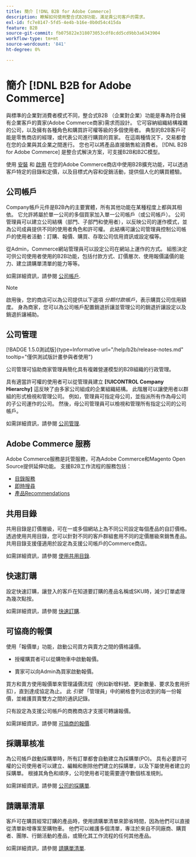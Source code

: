 ```yaml
---
title: 簡介 [!DNL B2B for Adobe Commerce]
description: 瞭解如何使用整合式B2B功能，滿足貴公司客戶的需求。
exl-id: fc7e8147-5fd5-4e4b-b16e-0b0d54c415da
feature: B2B
source-git-commit: fb075822e318073053cdf8cdd5cd9bb3a6343904
workflow-type: tm+mt
source-wordcount: '841'
ht-degree: 0%

---
```


# 簡介 [!DNL B2B for Adobe Commerce]

與標準的企業對消費者模式不同，整合式B2B （企業對企業）功能是專為符合擁有企業客戶的賣家(Adobe Commerce商家)需求而設計。 它可容納組織結構複雜的公司，以及擁有各種角色和購買許可權等級的多個使用者。 典型的B2B客戶可能是零售商店的經理，或代表公司進行購買的買家。 在這兩種情況下，交易都會在您的企業與其企業之間進行。 您也可以將產品直接銷售給消費者。 [!DNL B2B for Adobe Commerce] 是整合式解決方案，可支援B2B和B2C模型。

使用 [安裝](install.md) 和 [啟用](enable-basic-features.md) 在您的Adobe Commerce商店中使用B2B擴充功能，可以透過客戶特定的目錄和定價，以及目標式內容和促銷活動，提供個人化的購買體驗。

## 公司帳戶

Company帳戶元件是B2B內的主要實體，所有其他功能在某種程度上都與其相依。 它允許將屬於單一公司的多個買家加入單一公司帳戶（或公司帳戶）。 公司管理員可以建立公司結構（部門、子部門和使用者），以反映公司的運作模式，並為公司成員提供不同的使用者角色和許可權。 此結構可讓公司管理員控制公司帳戶的使用者活動：訂購、報價、購買、存取公司信用資訊或設定檔等。

從Admin，Commerce網站管理員可以設定公司在網站上運作的方式。 組態決定可供公司使用者使用的B2B功能，包括付款方式、訂價層次、使用報價議價的能力、建立請購單清單的能力等等。

如需詳細資訊，請參閱 [公司帳戶](account-companies.md).

>[!NOTE]
>
>啟用後，您的商店可以為公司提供以下選項 _分期付款帳戶_，表示購買公司信用額度。 身為商家，您可以為公司帳戶配置銷退折讓並管理公司的銷退折讓設定以及銷退折讓補助。

## 公司管理

[!BADGE 1.5.0測試版]{type=Informative url="/help/b2b/release-notes.md" tooltip="僅供測試版計畫參與者使用"}

公司管理可協助商家管理員簡化具有複雜營運模型的B2B組織的行政管理。

具有適當許可權的使用者可以從管理員建立 **[!UICONTROL Company Hierarchy]** 這反映了由多家公司組成的企業組織結構。 此階層可以讓使用者以群組的形式檢視和管理公司。 例如，管理員可指定母公司，並指派所有作為母公司的子公司運作的公司。 然後，母公司管理員可以檢視和管理所有指定公司的公司帳戶。

如需詳細資訊，請參閱 [公司管理](manage-companies.md).

## Adobe Commerce 服務

Adobe Commerce服務是託管服務，可為Adobe Commerce和Magento Open Source提供延伸功能。 支援B2B工作流程的服務包括：

* [目錄服務](https://experienceleague.adobe.com/docs/commerce-merchant-services/catalog-service/guide-overview.html)
* [即時搜尋](https://experienceleague.adobe.com/docs/commerce-merchant-services/live-search/guide-overview.html)
* [產品Recommendations](https://experienceleague.adobe.com/docs/commerce-merchant-services/product-recommendations/guide-overview.html)

## 共用目錄

共用目錄是訂價層級，可在一或多個網站上為不同公司設定每個產品的自訂價格。 透過使用共用目錄，您可以針對不同的客戶群組套用不同的定價層級來銷售產品。 共用目錄支援僅適用於設定為支援公司帳戶的Commerce商店。

如需詳細資訊，請參閱 [使用共用目錄](catalog-shared.md).

## 快速訂購

設定快速訂購，讓登入的客戶在知道要訂購的產品名稱或SKU時，減少訂單處理為幾次點按。

如需詳細資訊，請參閱 [快速訂購](quick-order.md).

## 可協商的報價

使用「報價單」功能，啟動公司買方與賣方之間的價格議價。

* 授權購買者可以從購物車中啟動報價。

* 賣家可以向Admin為買家啟動報價。

買方和賣方使用報價單來管理議價流程（例如新增料號、更新數量、要求及套用折扣），直到達成協定為止。 此 _引號_ 「管理員」中的網格會列出收到的每一份報價，並維護買賣雙方之間的通訊記錄。

只有設定為支援公司帳戶的商務商店才支援可轉讓報價。

如需詳細資訊，請參閱 [可協商的報價](quotes.md).

## 採購單核准

為公司帳戶啟動採購單時，所有訂單都會自動建立為採購單(PO)。 具有必要許可權的公司使用者可以建立、編輯和刪除他們建立的採購單，以及下屬使用者建立的採購單。 根據其角色和順序，公司使用者可能需要遵守數個核准規則。

如需詳細資訊，請參閱 [公司的採購單](purchase-order-flow.md).

## 請購單清單

客戶可在購買經常訂購的產品時，使用請購單清單來節省時間，因為他們可以直接從清單新增專案至購物車。 他們可以維護多個清單，專注於來自不同廠商、購買者、團隊、行銷活動的產品，或簡化其工作流程的任何其他產品。

如需詳細資訊，請參閱 [請購單清單](requisition-lists.md).
